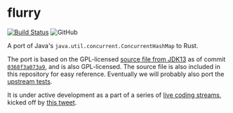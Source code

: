 
# flurry

[![Build Status](https://travis-ci.com/rkm/flurry.svg?branch=master)](https://travis-ci.com/rkm/flurry)
![GitHub](https://img.shields.io/github/license/rkm/flurry)

A port of Java's `java.util.concurrent.ConcurrentHashMap` to Rust.

The port is based on the GPL-licensed [source file from JDK13] as of
commit [`0368f3a073a9`], and is also GPL-licensed. The source file is
also included in this repository for easy reference. Eventually we will
probably also port the [upstream tests].

It is under active development as a part of a series of [live coding
streams], kicked off by [this tweet].

  [source file from JDK13]: https://hg.openjdk.java.net/jdk/jdk13/file/tip/src/java.base/share/classes/java/util/concurrent/ConcurrentHashMap.java
  [`0368f3a073a9`]: https://hg.openjdk.java.net/jdk/jdk13/file/0368f3a073a9/src/java.base/share/classes/java/util/concurrent/ConcurrentHashMap.java
  [live coding streams]: https://www.youtube.com/playlist?list=PLqbS7AVVErFj824-6QgnK_Za1187rNfnl
  [this tweet]: https://twitter.com/jonhoo/status/1194969578855714816
  [upstream tests]: https://hg.openjdk.java.net/jdk/jdk13/file/tip/test/jdk/java/util/concurrent/ConcurrentHashMap
